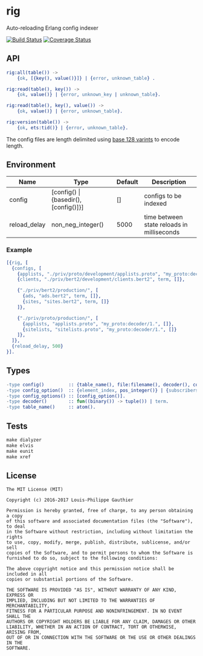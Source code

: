 # rig

Auto-reloading Erlang config indexer

[![Build Status](https://travis-ci.org/lpgauth/rig.svg?branch=dev)](https://travis-ci.org/lpgauth/rig.svg?branch=dev)
[![Coverage Status](https://coveralls.io/repos/github/lpgauth/rig/badge.svg?branch=dev)](https://coveralls.io/github/lpgauth/rig?branch=dev)

## API

```erlang
rig:all(table()) ->
    {ok, [{key(), value()}]} | {error, unknown_table} .

rig:read(table(), key()) ->
    {ok, value()} | {error, unknown_key | unknown_table}.

rig:read(table(), key(), value()) ->
    {ok, value()} | {error, unknown_table}.

rig:version(table()) ->
    {ok, ets:tid()} | {error, unknown_table}.
```

The config files are length delimited using [base 128 varints][1] to encode length.

[1]: https://developers.google.com/protocol-buffers/docs/encoding#varints

## Environment

| Name          | Type                                  | Default | Description                                |
|---------------|---------------------------------------|---------|--------------------------------------------|
| config        | [config() \| {basedir(), [config()]}] | []      | configs to be indexed                      |
| reload_delay  | non_neg_integer()                     | 5000    | time between state reloads in milliseconds |

### Example

```erlang
[{rig, [
  {configs, [
    {applists, "./priv/proto/development/applists.proto", "my_proto:decoder/1.", []},
    {clients, "./priv/bert2/development/clients.bert2", term, []},

    {"./priv/bert2/production/", [
      {ads, "ads.bert2", term, []},
      {sites, "sites.bert2", term, []}
    ]},

    {"./priv/proto/production/", [
      {applists, "applists.proto", "my_proto:decoder/1.", []},
      {sitelists, "sitelists.proto", "my_proto:decoder/1.", []}
    ]},
  ]},
  {reload_delay, 500}
}].
```
## Types

```erlang
-type config()         :: {table_name(), file:filename(), decoder(), config_options()}.
-type config_option()  :: {element_index, pos_integer()} | {subscribers, [pid()]}.
-type config_options() :: [config_option()].
-type decoder()        :: fun((binary()) -> tuple()) | term.
-type table_name()     :: atom().
```

## Tests

```makefile
make dialyzer
make elvis
make eunit
make xref
```

## License

```license
The MIT License (MIT)

Copyright (c) 2016-2017 Louis-Philippe Gauthier

Permission is hereby granted, free of charge, to any person obtaining a copy
of this software and associated documentation files (the "Software"), to deal
in the Software without restriction, including without limitation the rights
to use, copy, modify, merge, publish, distribute, sublicense, and/or sell
copies of the Software, and to permit persons to whom the Software is
furnished to do so, subject to the following conditions:

The above copyright notice and this permission notice shall be included in all
copies or substantial portions of the Software.

THE SOFTWARE IS PROVIDED "AS IS", WITHOUT WARRANTY OF ANY KIND, EXPRESS OR
IMPLIED, INCLUDING BUT NOT LIMITED TO THE WARRANTIES OF MERCHANTABILITY,
FITNESS FOR A PARTICULAR PURPOSE AND NONINFRINGEMENT. IN NO EVENT SHALL THE
AUTHORS OR COPYRIGHT HOLDERS BE LIABLE FOR ANY CLAIM, DAMAGES OR OTHER
LIABILITY, WHETHER IN AN ACTION OF CONTRACT, TORT OR OTHERWISE, ARISING FROM,
OUT OF OR IN CONNECTION WITH THE SOFTWARE OR THE USE OR OTHER DEALINGS IN THE
SOFTWARE.
```
